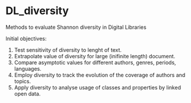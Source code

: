 # DL_diversity
Methods to evaluate Shannon diversity in Digital Libraries

Initial objectives: 
<ol>
  <li> Test sensitivity of diversity to lenght of text.</li>
  <li> Extrapolate value of diversity for large (inifinite length) document.</li>
  <li> Compare asymptotic values for different authors, genres, periods, languages.</li>
  <li> Employ diversity to track the evolution of the coverage of authors and topics.</li>
  <li> Apply diversity to analyse usage of classes and properties by linked open data.</li>  
</ol>
